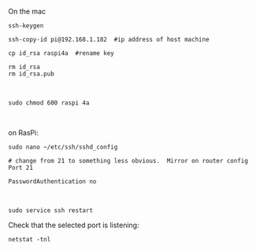 On the mac

```
ssh-keygen

ssh-copy-id pi@192.168.1.182  #ip address of host machine

cp id_rsa raspi4a  #rename key

rm id_rsa
rm id_rsa.pub
```
<br>

```
sudo chmod 600 raspi 4a
```

<br>

on RasPi:

```
sudo nano ~/etc/ssh/sshd_config
```

```
# change from 21 to something less obvious.  Mirror on router config
Port 21

PasswordAuthentication no

```

<br>

```
sudo service ssh restart
```

Check that the selected port is listening:

```
netstat -tnl
```
